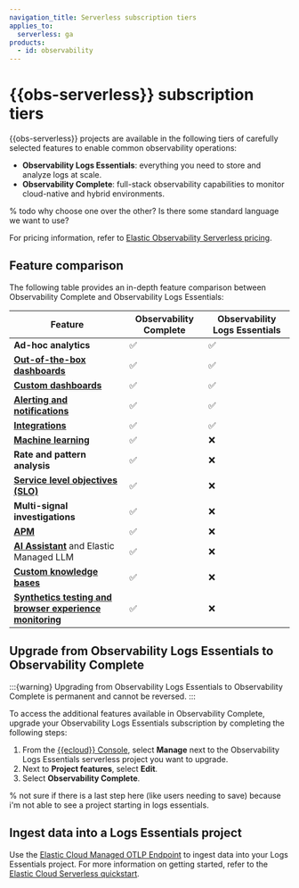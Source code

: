 ```yaml
---
navigation_title: Serverless subscription tiers
applies_to:
  serverless: ga
products:
  - id: observability
---
```


# {{obs-serverless}} subscription tiers

{{obs-serverless}} projects are available in the following tiers of carefully selected features to enable common observability operations:

* **Observability Logs Essentials**: everything you need to store and analyze logs at scale.
* **Observability Complete**: full-stack observability capabilities to monitor cloud-native and hybrid environments.

% todo why choose one over the other? Is there some standard language we want to use?

For pricing information, refer to [Elastic Observability Serverless pricing](https://www.elastic.co/pricing/serverless-observability).

## Feature comparison

The following table provides an in-depth feature comparison between Observability Complete and Observability Logs Essentials:

| **Feature** | Observability Complete | Observability Logs Essentials |
|---------|----------------------|-----------------------------------|
| **Ad-hoc analytics** | ✅ | ✅ |
| **[Out-of-the-box dashboards](/explore-analyze/dashboards.md)** | ✅ | ✅ |
| **[Custom dashboards](/explore-analyze/dashboards/create-dashboard.md)** | ✅ | ✅ |
| **[Alerting and notifications](/deploy-manage/monitor/monitoring-data/configure-stack-monitoring-alerts.md)** | ✅ | ✅ |
| **[Integrations](https://www.elastic.co/integrations/data-integrations?solution=observability)** | ✅ | ✅ |
| **[Machine learning](/explore-analyze/machine-learning.md)** | ✅ | ❌ |
| **Rate and pattern analysis** | ✅ | ❌ |
| **[Service level objectives (SLO)](/solutions/observability/incident-management/service-level-objectives-slos.md)** | ✅ | ❌ |
| **Multi-signal investigations** | ✅ | ❌ |
| **[APM](/solutions/observability/apm/index.md)** | ✅ | ❌ |
| **[AI Assistant](/solutions/observability/observability-ai-assistant.md)** and Elastic Managed LLM | ✅ | ❌ |
| **[Custom knowledge bases](/solutions/observability/observability-ai-assistant.md#obs-ai-kb-ui)** | ✅ | ❌ |
| **[Synthetics testing and browser experience monitoring](/solutions/observability/synthetics/index.md)** | ✅ | ❌ |

## Upgrade from Observability Logs Essentials to Observability Complete

:::{warning}
Upgrading from Observability Logs Essentials to Observability Complete is permanent and cannot be reversed.
:::

To access the additional features available in Observability Complete, upgrade your Observability Logs Essentials subscription by completing the following steps:

1. From the [{{ecloud}} Console](https://cloud.elastic.co), select **Manage** next to the Observability Logs Essentials serverless project you want to upgrade.
1. Next to **Project features**, select **Edit**.
1. Select **Observability Complete**.

% not sure if there is a last step here (like users needing to save) because i'm not able to see a project starting in logs essentials.

## Ingest data into a Logs Essentials project

Use the [Elastic Cloud Managed OTLP Endpoint](opentelemetry://reference/motlp.md) to ingest data into your Logs Essentials project. For more information on getting started, refer to the [Elastic Cloud Serverless quickstart](opentelemetry://reference/quickstart/serverless/index.md).